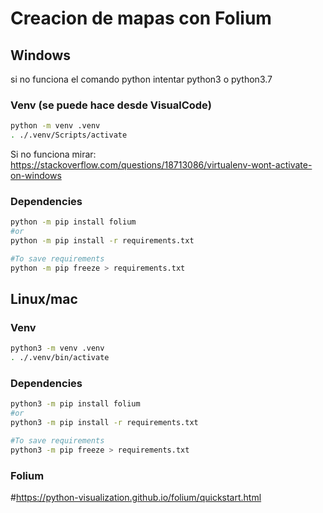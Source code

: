 # Creacion de mapas con Folium

## Windows
si no funciona el comando python intentar python3 o python3.7

### Venv (se puede hace desde VisualCode)
``` bash
python -m venv .venv
. ./.venv/Scripts/activate
```
Si no funciona mirar:
https://stackoverflow.com/questions/18713086/virtualenv-wont-activate-on-windows

### Dependencies
``` bash
python -m pip install folium
#or
python -m pip install -r requirements.txt

#To save requirements
python -m pip freeze > requirements.txt
```

## Linux/mac

### Venv
``` bash
python3 -m venv .venv
. ./.venv/bin/activate
```

### Dependencies
``` bash
python3 -m pip install folium
#or
python3 -m pip install -r requirements.txt

#To save requirements
python3 -m pip freeze > requirements.txt
```

### Folium
#https://python-visualization.github.io/folium/quickstart.html
